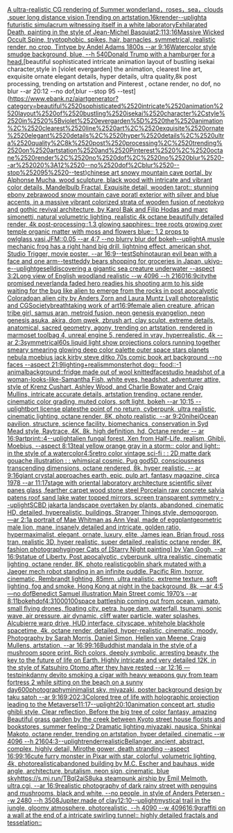 [A ultra-realistic CG rendering of Summer wonderland，roses，sea，clouds ,spuer long distance vision,Trending on artstation.16k](https://www.ebank.nz/aiartgenerator?category=A%2520ultra-realistic%2520CG%2520rendering%2520of%2520Summer%2520wonderland%EF%BC%8Croses%EF%BC%8Csea%EF%BC%8Cclouds%2520%2Cspuer%2520long%2520distance%2520vision%2CTrending%2520on%2520artstation.16k)[render](https://www.ebank.nz/aiartgenerator?category=render)[--uplight](https://www.ebank.nz/aiartgenerator?category=--uplight)[a futuristic simulacrum witnessing itself in a white laboratory](https://www.ebank.nz/aiartgenerator?category=a%2520futuristic%2520simulacrum%2520witnessing%2520itself%2520in%2520a%2520white%2520laboratory)[Exhilarated Death, painting in the style of Jean-Michel Basquiat](https://www.ebank.nz/aiartgenerator?category=Exhilarated%2520Death%2C%2520painting%2520in%2520the%2520style%2520of%2520Jean-Michel%2520Basquiat)[2:1](https://www.ebank.nz/aiartgenerator?category=2%3A1)[13:16](https://www.ebank.nz/aiartgenerator?category=13%3A16)[Massive Wicked Occult Spine, tryptophobic, spikes, hair, barnacles, symmetrical, realistic render, no crop, Tintype by Andel Adams 1800s --ar 9:16](https://www.ebank.nz/aiartgenerator?category=Massive%2520Wicked%2520Occult%2520Spine%2C%2520tryptophobic%2C%2520spikes%2C%2520hair%2C%2520barnacles%2C%2520symmetrical%2C%2520realistic%2520render%2C%2520no%2520crop%2C%2520Tintype%2520by%2520Andel%2520Adams%25201800s%2520--ar%25209%3A16)[Watercolor style smudge background, blue, --h 540](https://www.ebank.nz/aiartgenerator?category=Watercolor%2520style%2520smudge%2520background%2C%2520blue%2C%2520--h%2520540)[Donald Trump with a hamburger for a head.](https://www.ebank.nz/aiartgenerator?category=Donald%2520Trump%2520with%2520a%2520hamburger%2520for%2520a%2520head.)[beautiful sophisticated intricate animation layout of bustling isekai character,style in [violet evergarden] the animation, clearest line art, exquisite ornate elegant details, hyper details, ultra quality,8k post processing, trending on artstation and Pinterest , octane render, no dof, no blur --ar 20:12 --no dof,blur --stop 95 --test](https://www.ebank.nz/aiartgenerator?category=beautiful%2520sophisticated%2520intricate%2520animation%2520layout%2520of%2520bustling%2520isekai%2520character%2Cstyle%2520in%2520%5Bviolet%2520evergarden%5D%2520the%2520animation%2C%2520clearest%2520line%2520art%2C%2520exquisite%2520ornate%2520elegant%2520details%2C%2520hyper%2520details%2C%2520ultra%2520quality%2C8k%2520post%2520processing%2C%2520trending%2520on%2520artstation%2520and%2520Pinterest%2520%2C%2520octane%2520render%2C%2520no%2520dof%2C%2520no%2520blur%2520--ar%252020%3A12%2520--no%2520dof%2Cblur%2520--stop%252095%2520--test)[chinese art snowy mountain cave portal, by Alphonse Mucha, wood sculpture, black wood with intricate and vibrant color details, Mandelbulb Fractal, Exquisite detail, wooden tarot:: stunning ebony zebrawood snow mountain cave poratl exterior with silver and blue accents, in a massive vibrant colorized strata of wooden fusion of neotokyo and gothic revival architecture, by Karol Bak and Filip Hodas and marc simonetti, natural volumetric lighting, realistic 4k octane beautifully detailed render, 4k post-processing::1.3 glowing sapphires:: tree roots growing over temple organic matter with moss and flowers blue:: 1.2 props to owlglass,vasi,JFM::0.05 --ar 4:7  --no blurry blur dof bokeh](https://www.ebank.nz/aiartgenerator?category=chinese%2520art%2520snowy%2520mountain%2520cave%2520portal%2C%2520by%2520Alphonse%2520Mucha%2C%2520wood%2520sculpture%2C%2520black%2520wood%2520with%2520intricate%2520and%2520vibrant%2520color%2520details%2C%2520Mandelbulb%2520Fractal%2C%2520Exquisite%2520detail%2C%2520wooden%2520tarot%3A%3A%2520stunning%2520ebony%2520zebrawood%2520snow%2520mountain%2520cave%2520poratl%2520exterior%2520with%2520silver%2520and%2520blue%2520accents%2C%2520in%2520a%2520massive%2520vibrant%2520colorized%2520strata%2520of%2520wooden%2520fusion%2520of%2520neotokyo%2520and%2520gothic%2520revival%2520architecture%2C%2520by%2520Karol%2520Bak%2520and%2520Filip%2520Hodas%2520and%2520marc%2520simonetti%2C%2520natural%2520volumetric%2520lighting%2C%2520realistic%25204k%2520octane%2520beautifully%2520detailed%2520render%2C%25204k%2520post-processing%3A%3A1.3%2520glowing%2520sapphires%3A%3A%2520tree%2520roots%2520growing%2520over%2520temple%2520organic%2520matter%2520with%2520moss%2520and%2520flowers%2520blue%3A%3A%25201.2%2520props%2520to%2520owlglass%2Cvasi%2CJFM%3A%3A0.05%2520--ar%25204%3A7%2520%2520--no%2520blurry%2520blur%2520dof%2520bokeh)[--uplight](https://www.ebank.nz/aiartgenerator?category=--uplight)[A musle mechanic frog has a right hand big drill, lightning effect, american shot, Studio Trigger, movie poster, --ar 16:9](https://www.ebank.nz/aiartgenerator?category=A%2520musle%2520mechanic%2520frog%2520has%2520a%2520right%2520hand%2520big%2520drill%2C%2520lightning%2520effect%2C%2520american%2520shot%2C%2520Studio%2520Trigger%2C%2520movie%2520poster%2C%2520--ar%252016%3A9)[--test](https://www.ebank.nz/aiartgenerator?category=--test)[Sphinotaur](https://www.ebank.nz/aiartgenerator?category=Sphinotaur)[an evil bean with a face and one arm](https://www.ebank.nz/aiartgenerator?category=an%2520evil%2520bean%2520with%2520a%2520face%2520and%2520one%2520arm)[--test](https://www.ebank.nz/aiartgenerator?category=--test)[teddy bears shopping for groceries in Japan, ukiyo-e](https://www.ebank.nz/aiartgenerator?category=teddy%2520bears%2520shopping%2520for%2520groceries%2520in%2520Japan%2C%2520ukiyo-e)[--uplight](https://www.ebank.nz/aiartgenerator?category=--uplight)[gesell](https://www.ebank.nz/aiartgenerator?category=gesell)[discovering a gigantic sea creature underwater --aspect 3:2](https://www.ebank.nz/aiartgenerator?category=discovering%2520a%2520gigantic%2520sea%2520creature%2520underwater%2520--aspect%25203%3A2)[Long view of English woodland realistic    --w 4096  --h 2160](https://www.ebank.nz/aiartgenerator?category=Long%2520view%2520of%2520English%2520woodland%2520realistic%2520%2520%2520%2520--w%25204096%2520%2520--h%25202160)[](https://www.ebank.nz/aiartgenerator?category=)[16:9](https://www.ebank.nz/aiartgenerator?category=16%3A9)[city](https://www.ebank.nz/aiartgenerator?category=city)[the promised neverland](https://www.ebank.nz/aiartgenerator?category=the%2520promised%2520neverland)[a faded hero readies his shooting arm to his side waiting for the bug like alien to emerge from the rocks in post apocalyptic Colorado](https://www.ebank.nz/aiartgenerator?category=a%2520faded%2520hero%2520readies%2520his%2520shooting%2520arm%2520to%2520his%2520side%2520waiting%2520for%2520the%2520bug%2520like%2520alien%2520to%2520emerge%2520from%2520the%2520rocks%2520in%2520post%2520apocalyptic%2520Colorado)[an alien city by Anders Zorn and Laura Muntz Lyall photorealistic and CGSociety](https://www.ebank.nz/aiartgenerator?category=an%2520alien%2520city%2520by%2520Anders%2520Zorn%2520and%2520Laura%2520Muntz%2520Lyall%2520photorealistic%2520and%2520CGSociety)[breathtaking work of art](https://www.ebank.nz/aiartgenerator?category=breathtaking%2520work%2520of%2520art)[16:9](https://www.ebank.nz/aiartgenerator?category=16%3A9)[female alien creature, african tribe girl, samus aran, metroid fusion, neon genesis evangelion, neon genesis asuka, akira, dom qwek, zbrush art, clay sculpt, extreme details, anatomical, sacred geometry, agony, trending on artstation, rendered in marmoset toolbag 4, unreal engine 5, rendered in vray, hyperrealistic, 4k --ar 2:3](https://www.ebank.nz/aiartgenerator?category=female%2520alien%2520creature%2C%2520african%2520tribe%2520girl%2C%2520samus%2520aran%2C%2520metroid%2520fusion%2C%2520neon%2520genesis%2520evangelion%2C%2520neon%2520genesis%2520asuka%2C%2520akira%2C%2520dom%2520qwek%2C%2520zbrush%2520art%2C%2520clay%2520sculpt%2C%2520extreme%2520details%2C%2520anatomical%2C%2520sacred%2520geometry%2C%2520agony%2C%2520trending%2520on%2520artstation%2C%2520rendered%2520in%2520marmoset%2520toolbag%25204%2C%2520unreal%2520engine%25205%2C%2520rendered%2520in%2520vray%2C%2520hyperrealistic%2C%25204k%2520--ar%25202%3A3)[symmetrical](https://www.ebank.nz/aiartgenerator?category=symmetrical)[60s liquid light show projections colors running together smeary smearing glowing deep color palette outer space stars planets nebula moebius jack kirby steve ditko 70s comic book art background  --no faces --aspect 21:9](https://www.ebank.nz/aiartgenerator?category=60s%2520liquid%2520light%2520show%2520projections%2520colors%2520running%2520together%2520smeary%2520smearing%2520glowing%2520deep%2520color%2520palette%2520outer%2520space%2520stars%2520planets%2520nebula%2520moebius%2520jack%2520kirby%2520steve%2520ditko%252070s%2520comic%2520book%2520art%2520background%2520%2520--no%2520faces%2520--aspect%252021%3A9)[lighting+realism](https://www.ebank.nz/aiartgenerator?category=lighting%2Brealism)[monster](https://www.ebank.nz/aiartgenerator?category=monster)[hot dog:: food::-1 animal](https://www.ebank.nz/aiartgenerator?category=hot%2520dog%3A%3A%2520food%3A%3A-1%2520animal)[background::](https://www.ebank.nz/aiartgenerator?category=background%3A%3A)[fridge made out of wool knitted](https://www.ebank.nz/aiartgenerator?category=fridge%2520made%2520out%2520of%2520wool%2520knitted)[face](https://www.ebank.nz/aiartgenerator?category=face)[studio headshot of a woman-looks-like-Samantha Fish, white eyes, headshot, adventurer attire, style of Krenz Cushart, Ashley Wood, and Charlie Bowater and Craig Mullins, intricate accurate details, artstation trending, octane render, cinematic color grading, muted colors, soft light, bokeh --ar 10:15 --uplight](https://www.ebank.nz/aiartgenerator?category=studio%2520headshot%2520of%2520a%2520woman-looks-like-Samantha%2520Fish%2C%2520white%2520eyes%2C%2520headshot%2C%2520adventurer%2520attire%2C%2520style%2520of%2520Krenz%2520Cushart%2C%2520Ashley%2520Wood%2C%2520and%2520Charlie%2520Bowater%2520and%2520Craig%2520Mullins%2C%2520intricate%2520accurate%2520details%2C%2520artstation%2520trending%2C%2520octane%2520render%2C%2520cinematic%2520color%2520grading%2C%2520muted%2520colors%2C%2520soft%2520light%2C%2520bokeh%2520--ar%252010%3A15%2520--uplight)[bort license plates](https://www.ebank.nz/aiartgenerator?category=bort%2520license%2520plates)[the point of no return, cyberpunk, ultra realistic, cinematic lighting, octane render, 8K, photo realistic,  --ar 9:20](https://www.ebank.nz/aiartgenerator?category=the%2520point%2520of%2520no%2520return%2C%2520cyberpunk%2C%2520ultra%2520realistic%2C%2520cinematic%2520lighting%2C%2520octane%2520render%2C%25208K%2C%2520photo%2520realistic%2C%2520%2520--ar%25209%3A20)[nihei](https://www.ebank.nz/aiartgenerator?category=nihei)[Ocean pavilion, structure, science facility, biomechanics, conservation in Syd Mead style, Raytrace, 4K, 8k, high definition, hd, Octane render -- ar 16:9](https://www.ebank.nz/aiartgenerator?category=Ocean%2520pavilion%2C%2520structure%2C%2520science%2520facility%2C%2520biomechanics%2C%2520conservation%2520in%2520Syd%2520Mead%2520style%2C%2520Raytrace%2C%25204K%2C%25208k%2C%2520high%2520definition%2C%2520hd%2C%2520Octane%2520render%2520--%2520ar%252016%3A9)[art](https://www.ebank.nz/aiartgenerator?category=art)[print::4](https://www.ebank.nz/aiartgenerator?category=print%3A%3A4)[--uplight](https://www.ebank.nz/aiartgenerator?category=--uplight)[alien fungal forest, Xen from Half-Life, realism, Ghibli, Moebius, --aspect 8:13](https://www.ebank.nz/aiartgenerator?category=alien%2520fungal%2520forest%2C%2520Xen%2520from%2520Half-Life%2C%2520realism%2C%2520Ghibli%2C%2520Moebius%2C%2520--aspect%25208%3A13)[teal yellow orange  gray in a storm:: color and light:: in the style of a watercolor](https://www.ebank.nz/aiartgenerator?category=teal%2520yellow%2520orange%2520%2520gray%2520in%2520a%2520storm%3A%3A%2520color%2520and%2520light%3A%3A%2520in%2520the%2520style%2520of%2520a%2520watercolor)[4:5](https://www.ebank.nz/aiartgenerator?category=4%3A5)[retro color vintage sci-fi : : 2D matte dark gouache illustration : : whimsical cosmic. Pug god](https://www.ebank.nz/aiartgenerator?category=retro%2520color%2520vintage%2520sci-fi%2520%3A%2520%3A%25202D%2520matte%2520dark%2520gouache%2520illustration%2520%3A%2520%3A%2520whimsical%2520cosmic.%2520Pug%2520god)[5D, consciousness transcending dimensions,  octane rendered, 8k, hyper realistic, -- ar 9:16](https://www.ebank.nz/aiartgenerator?category=5D%2C%2520consciousness%2520transcending%2520dimensions%2C%2520%2520octane%2520rendered%2C%25208k%2C%2520hyper%2520realistic%2C%2520--%2520ar%25209%3A16)[giant crystal approaches earth, epic, pulp art, fantasy magazine, circa 1978 --ar 11:17](https://www.ebank.nz/aiartgenerator?category=giant%2520crystal%2520approaches%2520earth%2C%2520epic%2C%2520pulp%2520art%2C%2520fantasy%2520magazine%2C%2520circa%25201978%2520--ar%252011%3A17)[stage with oriental laboratory architecture  scientific silver panes glass ,fearther carpet wood stone steel Porcelain raw concrete salvia patens roof sand lake water topped mirrors, screen transparent symmetry --uplight](https://www.ebank.nz/aiartgenerator?category=stage%2520with%2520oriental%2520laboratory%2520architecture%2520%2520scientific%2520silver%2520panes%2520glass%2520%2Cfearther%2520carpet%2520wood%2520stone%2520steel%2520Porcelain%2520raw%2520concrete%2520salvia%2520patens%2520roof%2520sand%2520lake%2520water%2520topped%2520mirrors%2C%2520screen%2520transparent%2520symmetry%2520--uplight)[SCBD jakarta landscape overtaken by plants, abandoned, cinematic HD, detailed, hyperealistic, buildings, Stranger Things style, demogorgon,  —ar 2:1](https://www.ebank.nz/aiartgenerator?category=SCBD%2520jakarta%2520landscape%2520overtaken%2520by%2520plants%2C%2520abandoned%2C%2520cinematic%2520HD%2C%2520detailed%2C%2520hyperealistic%2C%2520buildings%2C%2520Stranger%2520Things%2520style%2C%2520demogorgon%2C%2520%2520%E2%80%94ar%25202%3A1)[a portrait of Mae Whitman as Ann Veal, made of eggplant](https://www.ebank.nz/aiartgenerator?category=a%2520portrait%2520of%2520Mae%2520Whitman%2520as%2520Ann%2520Veal%2C%2520made%2520of%2520eggplant)[geometric male lion, mane, insanely detailed and intricate, golden ratio, hypermaximalist, elegant, ornate, luxury, elite, James jean, Brian froud, ross tran, realistic 3D, hyper realistic, super detailed, realistic octane render, 8K, fashion photography](https://www.ebank.nz/aiartgenerator?category=geometric%2520male%2520lion%2C%2520mane%2C%2520insanely%2520detailed%2520and%2520intricate%2C%2520golden%2520ratio%2C%2520hypermaximalist%2C%2520elegant%2C%2520ornate%2C%2520luxury%2C%2520elite%2C%2520James%2520jean%2C%2520Brian%2520froud%2C%2520ross%2520tran%2C%2520realistic%25203D%2C%2520hyper%2520realistic%2C%2520super%2520detailed%2C%2520realistic%2520octane%2520render%2C%25208K%2C%2520fashion%2520photography)[ginger Cats of [Starry Night painting] by Van Gogh, --ar 16:9](https://www.ebank.nz/aiartgenerator?category=ginger%2520Cats%2520of%2520%5BStarry%2520Night%2520painting%5D%2520by%2520Van%2520Gogh%2C%2520--ar%252016%3A9)[statue of Liberty, Post apocalyptic, cyberpunk, ultra realistic, cinematic lighting, octane render, 8K, photo realistic](https://www.ebank.nz/aiartgenerator?category=statue%2520of%2520Liberty%2C%2520Post%2520apocalyptic%2C%2520cyberpunk%2C%2520ultra%2520realistic%2C%2520cinematic%2520lighting%2C%2520octane%2520render%2C%25208K%2C%2520photo%2520realistic)[goblin shark mutated with a Jaeger mech robot standing in an infinite puddle. Pacific Rim, horror, cinematic, Rembrandt lighting, 85mm, ultra realistic, extreme texture, soft lighting, fog and smoke, Hong Kong at night in the background, 8k, —ar 4:5 —no dof](https://www.ebank.nz/aiartgenerator?category=goblin%2520shark%2520mutated%2520with%2520a%2520Jaeger%2520mech%2520robot%2520standing%2520in%2520an%2520infinite%2520puddle.%2520Pacific%2520Rim%2C%2520horror%2C%2520cinematic%2C%2520Rembrandt%2520lighting%2C%252085mm%2C%2520ultra%2520realistic%2C%2520extreme%2520texture%2C%2520soft%2520lighting%2C%2520fog%2520and%2520smoke%2C%2520Hong%2520Kong%2520at%2520night%2520in%2520the%2520background%2C%25208k%2C%2520%E2%80%94ar%25204%3A5%2520%E2%80%94no%2520dof)[Benedict Samuel illustration Main Street comic 1970’s --ar 8:11](https://www.ebank.nz/aiartgenerator?category=Benedict%2520Samuel%2520illustration%2520Main%2520Street%2520comic%25201970%E2%80%99s%2520--ar%25208%3A11)[bokeh](https://www.ebank.nz/aiartgenerator?category=bokeh)[dof](https://www.ebank.nz/aiartgenerator?category=dof)[4:3](https://www.ebank.nz/aiartgenerator?category=4%3A3)[1000100](https://www.ebank.nz/aiartgenerator?category=1000100)[space battleship coming out from ocean, yamato, small flying drones, floating city, petra, huge dam, waterfall, tsunami, sonic wave, air pressure, air dynamic, cliff water particle, water splashes, Alcubierre warp drive, HUD interface, cityscape, whitehole blackhole spacetime, 4k, octane render, detailed, hyper-realistic, cinematic, moody, Photography by Sarah Morris, Daniel Simon, Hellen van Meene, Craig Mullens, artstation, --ar 16:9](https://www.ebank.nz/aiartgenerator?category=space%2520battleship%2520coming%2520out%2520from%2520ocean%2C%2520yamato%2C%2520small%2520flying%2520drones%2C%2520floating%2520city%2C%2520petra%2C%2520huge%2520dam%2C%2520waterfall%2C%2520tsunami%2C%2520sonic%2520wave%2C%2520air%2520pressure%2C%2520air%2520dynamic%2C%2520cliff%2520water%2520particle%2C%2520water%2520splashes%2C%2520Alcubierre%2520warp%2520drive%2C%2520HUD%2520interface%2C%2520cityscape%2C%2520whitehole%2520blackhole%2520spacetime%2C%25204k%2C%2520octane%2520render%2C%2520detailed%2C%2520hyper-realistic%2C%2520cinematic%2C%2520moody%2C%2520Photography%2520by%2520Sarah%2520Morris%2C%2520Daniel%2520Simon%2C%2520Hellen%2520van%2520Meene%2C%2520Craig%2520Mullens%2C%2520artstation%2C%2520--ar%252016%3A9)[9:16](https://www.ebank.nz/aiartgenerator?category=9%3A16)[Buddhist mandala in the style of a mushroom spore print. Rich colors, deeply symbolic, arresting beauty, the key to the future of life on Earth. Highly intricate and very detailed 12K, in the style of Katsuhiro Otomo after they have rested --ar 12:16 —test](https://www.ebank.nz/aiartgenerator?category=Buddhist%2520mandala%2520in%2520the%2520style%2520of%2520a%2520mushroom%2520spore%2520print.%2520Rich%2520colors%2C%2520deeply%2520symbolic%2C%2520arresting%2520beauty%2C%2520the%2520key%2520to%2520the%2520future%2520of%2520life%2520on%2520Earth.%2520Highly%2520intricate%2520and%2520very%2520detailed%252012K%2C%2520in%2520the%2520style%2520of%2520Katsuhiro%2520Otomo%2520after%2520they%2520have%2520rested%2520--ar%252012%3A16%2520%E2%80%94test)[pink](https://www.ebank.nz/aiartgenerator?category=pink)[danny devito smoking a cigar with heavy weapons guy from team fortress 2 while sitting on the beach on a sunny day](https://www.ebank.nz/aiartgenerator?category=danny%2520devito%2520smoking%2520a%2520cigar%2520with%2520heavy%2520weapons%2520guy%2520from%2520team%2520fortress%25202%2520while%2520sitting%2520on%2520the%2520beach%2520on%2520a%2520sunny%2520day)[600](https://www.ebank.nz/aiartgenerator?category=600)[photography](https://www.ebank.nz/aiartgenerator?category=photography)[minimalist sky, miyazaki, poster background design by taku satoh --ar 9:16](https://www.ebank.nz/aiartgenerator?category=minimalist%2520sky%2C%2520miyazaki%2C%2520poster%2520background%2520design%2520by%2520taku%2520satoh%2520--ar%25209%3A16)[9:20](https://www.ebank.nz/aiartgenerator?category=9%3A20)[2:3](https://www.ebank.nz/aiartgenerator?category=2%3A3)[Colored tree of life with holographic projection leading to the Metaverse](https://www.ebank.nz/aiartgenerator?category=Colored%2520tree%2520of%2520life%2520with%2520holographic%2520projection%2520leading%2520to%2520the%2520Metaverse)[11:17](https://www.ebank.nz/aiartgenerator?category=11%3A17)[--uplight](https://www.ebank.nz/aiartgenerator?category=--uplight)[20:10](https://www.ebank.nz/aiartgenerator?category=20%3A10)[animation concept art, studio ghibli style, Clear reflection, Before the big tree of color fantasy, amazing Beautiful grass garden by the creek between Kyoto street house florists and bookstores, summer feeling::2 Dramatic lighting,miyazaki, nausica, Shinkai Makoto, octane render, trending on artstation, hyper detailed, cinematic --w 4096  --h 2160](https://www.ebank.nz/aiartgenerator?category=animation%2520concept%2520art%2C%2520studio%2520ghibli%2520style%2C%2520Clear%2520reflection%2C%2520Before%2520the%2520big%2520tree%2520of%2520color%2520fantasy%2C%2520amazing%2520Beautiful%2520grass%2520garden%2520by%2520the%2520creek%2520between%2520Kyoto%2520street%2520house%2520florists%2520and%2520bookstores%2C%2520summer%2520feeling%3A%3A2%2520Dramatic%2520lighting%2Cmiyazaki%2C%2520nausica%2C%2520Shinkai%2520Makoto%2C%2520octane%2520render%2C%2520trending%2520on%2520artstation%2C%2520hyper%2520detailed%2C%2520cinematic%2520--w%25204096%2520%2520--h%25202160)[4:3](https://www.ebank.nz/aiartgenerator?category=4%3A3)[--uplight](https://www.ebank.nz/aiartgenerator?category=--uplight)[render](https://www.ebank.nz/aiartgenerator?category=render)[realistic](https://www.ebank.nz/aiartgenerator?category=realistic)[Bell](https://www.ebank.nz/aiartgenerator?category=Bell)[anger, ancient, abstract, complex, highly detail, Miro](https://www.ebank.nz/aiartgenerator?category=anger%2C%2520ancient%2C%2520abstract%2C%2520complex%2C%2520highly%2520detail%2C%2520Miro)[the gower, death stranding --aspect 16:9](https://www.ebank.nz/aiartgenerator?category=the%2520gower%2C%2520death%2520stranding%2520--aspect%252016%3A9)[9:16](https://www.ebank.nz/aiartgenerator?category=9%3A16)[cute furry monster in Pixar with star, colorful, volumetric lighting, 4k, photorealistic](https://www.ebank.nz/aiartgenerator?category=cute%2520furry%2520monster%2520in%2520Pixar%2520with%2520star%2C%2520colorful%2C%2520volumetric%2520lighting%2C%25204k%2C%2520photorealistic)[abandoned building by M.C. Escher and bauhaus, wide angle, architecture, brutalism, neon sign, cinematic, blue sky](https://www.ebank.nz/aiartgenerator?category=abandoned%2520building%2520by%2520M.C.%2520Escher%2520and%2520bauhaus%2C%2520wide%2520angle%2C%2520architecture%2C%2520brutalism%2C%2520neon%2520sign%2C%2520cinematic%2C%2520blue%2520sky)[<https://s.mj.run/TBql2aiS8uk>](https://www.ebank.nz/aiartgenerator?category=%3Chttps%3A//s.mj.run/TBql2aiS8uk%3E)[a steampunk airship by Emil Melmoth, ultra,cgi, --ar 16:9](https://www.ebank.nz/aiartgenerator?category=a%2520steampunk%2520airship%2520by%2520Emil%2520Melmoth%2C%2520ultra%2Ccgi%2C%2520--ar%252016%3A9)[realistic photography of dark rainy street with penguins and mushrooms, black and white, --no people, in style of Anders Petersen --w 2480 --h 3508](https://www.ebank.nz/aiartgenerator?category=realistic%2520photography%2520of%2520dark%2520rainy%2520street%2520with%2520penguins%2520and%2520mushrooms%2C%2520black%2520and%2520white%2C%2520--no%2520people%2C%2520in%2520style%2520of%2520Anders%2520Petersen%2520--w%25202480%2520--h%25203508)[Jupiter,made of clay](https://www.ebank.nz/aiartgenerator?category=Jupiter%2Cmade%2520of%2520clay)[12:10](https://www.ebank.nz/aiartgenerator?category=12%3A10)[--uplight](https://www.ebank.nz/aiartgenerator?category=--uplight)[mystical trail in the jungle, gloomy atmosphere, photorealistic, --h 4090 --w 4096](https://www.ebank.nz/aiartgenerator?category=mystical%2520trail%2520in%2520the%2520jungle%2C%2520gloomy%2520atmosphere%2C%2520photorealistic%2C%2520--h%25204090%2520--w%25204096)[16:9](https://www.ebank.nz/aiartgenerator?category=16%3A9)[graffiti on a wall at the end of a intricate swirling tunnel:: highly detailed fractals and tesselation::](https://www.ebank.nz/aiartgenerator?category=graffiti%2520on%2520a%2520wall%2520at%2520the%2520end%2520of%2520a%2520intricate%2520swirling%2520tunnel%3A%3A%2520highly%2520detailed%2520fractals%2520and%2520tesselation%3A%3A)